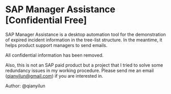 # SAP Manager Assistance [Confidential Free]

SAP Manager Assistance is a desktop automation tool for the demonstration of expired incident information in the tree-list structure. In the meantime, it helps product support managers to send emails. 

All confidential information has been removed.

Also, this is not an SAP paid product but a project that I tried to solve some redundancy issues in my working procedure. Please send me an email (qianyilun@gmail.com) if you are interested in. 

Author: @qianyilun
